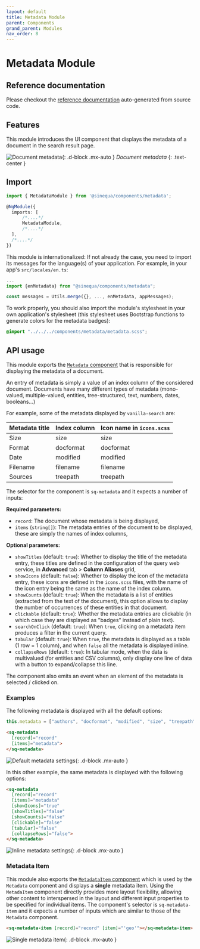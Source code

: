 ```yaml
---
layout: default
title: Metadata Module
parent: Components
grand_parent: Modules
nav_order: 8
---
```


# Metadata Module

## Reference documentation

Please checkout the [reference documentation]({{site.baseurl}}components/modules/MetadataModule.html) auto-generated from source code.

## Features

This module introduces the UI component that displays the metadata of a document in the search result page.

![Document metadata]({{site.baseurl}}assets/modules/metadata/metadata-example.png){: .d-block .mx-auto }
*Document metadata*
{: .text-center }

## Import

```typescript
import { MetadataModule } from '@sinequa/components/metadata';

@NgModule({
  imports: [
      /*....*/
      MetadataModule,
      /*....*/
  ],
  /*....*/
})
```

This module is internationalized: If not already the case, you need to import its messages for the language(s) of your application. For example, in your app's `src/locales/en.ts`:

```ts
...
import {enMetadata} from "@sinequa/components/metadata";

const messages = Utils.merge({}, ..., enMetadata, appMessages);
```

To work properly, you should also import the module's stylesheet in your own application's stylesheet (this stylesheet uses Bootstrap functions to generate colors for the metadata badges):

```scss
@import "../../../components/metadata/metadata.scss";
```

## API usage

This module exports the [`Metadata` component]({{site.baseurl}}components/components/Metadata.html) that is responsible for displaying the metadata of a document.

An entry of metadata is simply a value of an index column of the considered document. Documents have many different types of metadata (mono-valued, multiple-valued, entities, tree-structured, text, numbers, dates, booleans...)

For example, some of the metadata displayed by `vanilla-search` are:

| Metadata title    | Index column  | Icon name in `icons.scss` |
|-------------------|---------------| --------------------------|
| Size              | size          | size                      |
| Format            | docformat     | docformat                 |
| Date              | modified      | modified                  |
| Filename          | filename      | filename                  |
| Sources           | treepath      | treepath                  |

The selector for the component is `sq-metadata` and it expects a number of inputs:

**Required parameters:**

* `record`: The document whose metadata is being displayed,
* `items` (`string[]`): The metadata entries of the document to be displayed, these are simply the names of index columns,

**Optional parameters:**

* `showTitles` (default: `true`): Whether to display the title of the metadata entry, these titles are defined in the configuration of the query web service, in **Advanced** tab > **Column Aliases** grid,
* `showIcons` (default: `false`): Whether to display the icon of the metadata entry, these icons are defined in the `icons.scss` files, with the name of the icon entry being the same as the name of the index column.
* `showCounts` (default: `true`): When the metadata is a list of entities (extracted from the text of the document), this option allows to display the number of occurrences of these entities in that document.
* `clickable` (default: `true`): Whether the metadata entries are clickable (in which case they are displayed as "badges" instead of plain text).
* `searchOnClick` (default: `true`): When `true`, clicking on a metadata item produces a filter in the current query.
* `tabular` (default: `true`): When `true`, the metadata is displayed as a table (1 row = 1 column), and when `false` all the metadata is displayed inline.
* `collapseRows` (default: `true`): In tabular mode, when the data is multivalued (for entities and CSV columns), only display one line of data with a button to expand/collapse this line.

The component also emits an event when an element of the metadata is selected / clicked on.

### Examples

The following metadata is displayed with all the default options:

```ts
this.metadata = ["authors", "docformat", "modified", "size", "treepath", "filename", "geo", "company"]
```

```html
<sq-metadata
  [record]="record" 
  [items]="metadata">
</sq-metadata>
```

![Default metadata settings]({{site.baseurl}}assets/modules/metadata/metadata-default.png){: .d-block .mx-auto }

In this other example, the same metadata is displayed with the following options:

```html
<sq-metadata 
  [record]="record"
  [items]="metadata"
  [showIcons]="true"
  [showTitles]="false"
  [showCounts]="false"
  [clickable]="false"
  [tabular]="false"
  [collapseRows]="false">
</sq-metadata>
```

![Inline metadata settings]({{site.baseurl}}assets/modules/metadata/metadata-inline.png){: .d-block .mx-auto }

### Metadata Item

This module also exports the [`MetadataItem` component]({{site.baseurl}}components/components/MetadataItem.html) which is used by
the `Metadata` component and displays a **single** metadata item. Using the `MetadaItem` component directly provides more layout flexibility,
allowing other content to interspersed in the layout and different input properties to be specified for individual items. The component's
selector is `sq-metadata-item` and it expects a number of inputs which are similar to those of the `Metadata` component.

```html
<sq-metadata-item [record]="record" [item]="'geo'"></sq-metadata-item>
```

![Single metadata item]({{site.baseurl}}assets/modules/metadata/metadata-item.png){: .d-block .mx-auto }
